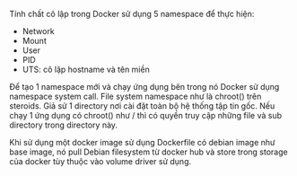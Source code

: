 Tính chất cô lập trong Docker sử dụng 5 namespace để thực hiện:
- Network
- Mount
- User
- PID
- UTS: cô lập hostname và tên miền

Để tạo 1 namespace mới và chạy ứng dụng bên trong nó Docker sử dụng namespace system call. File system namespace như là chroot() trên steroids. Giả sử 1 directory nơi cài đặt toàn bộ hệ thống tập tin gốc. Nếu chạy 1 ứng dụng có chroot() như / thì có quyền truy cập những file và sub directory trong directory này. 

Khi sử dụng một docker image sử dụng Dockerfile có debian image như base image, nó pull Debian filesystem từ docker hub và store trong storage của docker tùy thuộc vào volume driver sử dụng.
    